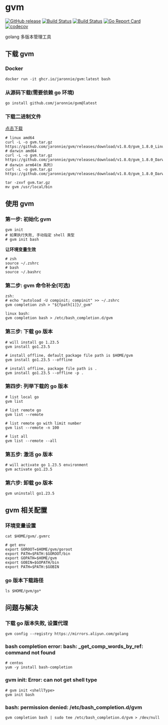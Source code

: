 # gvm

[![GitHub release](https://img.shields.io/github/release/jaronnie/gvm.svg?style=flat-square)](https://github.com/jaronnie/gvm/releases/latest)
[![Build Status](https://img.shields.io/github/actions/workflow/status/jaronnie/gvm/ci.yaml?branch=main&label=gvm-golint&logo=github&style=flat-square)](https://github.com/jaronnie/gvm/actions?query=workflow%3Agvm-golint)
[![Build Status](https://img.shields.io/github/actions/workflow/status/jaronnie/gvm/ci.yaml?branch=main&label=goreleaser-gvm&logo=github&style=flat-square)](https://github.com/jaronnie/gvm/actions?query=workflow%3Agoreleaser-gvm)
[![Go Report Card](https://goreportcard.com/badge/github.com/jaronnie/gvm?style=flat-square)](https://goreportcard.com/report/github.com/jaronnie/gvm)
[![codecov](https://img.shields.io/codecov/c/github/jaronnie/gvm?logo=codecov&style=flat-square)](https://codecov.io/gh/jaronnie/gvm)

golang 多版本管理工具

## 下载 gvm

### Docker

```shell
docker run -it ghcr.io/jaronnie/gvm:latest bash
```

### 从源码下载(需要依赖 go 环境)

```shell
go install github.com/jaronnie/gvm@latest
```

### 下载二进制文件

[点击下载](https://github.com/jaronnie/gvm/releases)

```shell
# linux amd64
curl -L -o gvm.tar.gz https://github.com/jaronnie/gvm/releases/download/v1.8.0/gvm_1.8.0_Linux_x86_64.tar.gz
# darwin amd64
curl -L -o gvm.tar.gz https://github.com/jaronnie/gvm/releases/download/v1.8.0/gvm_1.8.0_Darwin_x86_64.tar.gz
# darwin arm64(m 系列)
curl -L -o gvm.tar.gz https://github.com/jaronnie/gvm/releases/download/v1.8.0/gvm_1.8.0_Darwin_arm64.tar.gz
```

```shell
tar -zxvf gvm.tar.gz
mv gvm /usr/local/bin
```

## 使用 gvm

### 第一步: 初始化 gvm

```shell
gvm init
# 如果执行失败, 手动指定 shell 类型
# gvm init bash
```

**让环境变量生效**

```shell
# zsh
source ~/.zshrc
# bash
source ~/.bashrc
```

### 第二步: gvm 命令补全(可选)

```shell
zsh:
# echo "autoload -U compinit; compinit" >> ~/.zshrc
gvm completion zsh > "${fpath[1]}/_gvm"

linux bash:
gvm completion bash > /etc/bash_completion.d/gvm
```

### 第三步: 下载 go 版本

```shell
# will install go 1.23.5
gvm install go1.23.5

# install offline, default package file path is $HOME/gvm
gvm install go1.23.5 --offline

# install offline, package file path is .
gvm install go1.23.5 --offline -p .
```

### 第四步: 列举下载的 go 版本

```shell
# list local go
gvm list

# list remote go
gvm list --remote

# list remote go with limit number
gvm list --remote -n 100

# list all
gvm list --remote --all
```

### 第五步: 激活 go 版本

```shell
# will activate go 1.23.5 environment
gvm activate go1.23.5
```

### 第六步: 卸载 go 版本

```shell
gvm uninstall go1.23.5
```

## gvm 相关配置

### 环境变量设置

```shell
cat $HOME/gvm/.gvmrc

# get env
export GOROOT=$HOME/gvm/goroot
export PATH=$PATH:$GOROOT/bin
export GOPATH=$HOME/gvm
export GOBIN=$GOPATH/bin
export PATH=$PATH:$GOBIN
```

### go 版本下载路径

```shell
ls $HOME/gvm/go*
```

## 问题与解决

### 下载 go 版本失败, 设置代理

```shell
gvm config --registry https://mirrors.aliyun.com/golang
```

### bash completion error: bash: _get_comp_words_by_ref: command not found

```shell
# centos
yum -y install bash-completion
```

### gvm init: Error: can not get shell type

```shell
# gvm init <shellType>
gvm init bash
```

### bash: permission denied: /etc/bash_completion.d/gvm

```shell
gvm completion bash | sudo tee /etc/bash_completion.d/gvm > /dev/null
```
